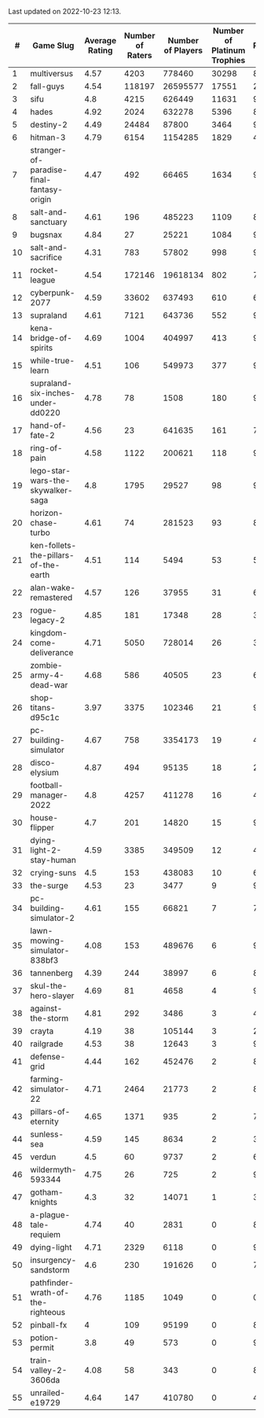 Last updated on 2022-10-23 12:13.


|#|Game Slug|Average Rating|Number of Raters|Number of Players|Number of Platinum Trophies|Max Rarity (%)|
|---|---|---|---|---|---|---|
|1|multiversus|4.57|4203|778460|30298|80|
|2|fall-guys|4.54|118197|26595577|17551|2|
|3|sifu|4.8|4215|626449|11631|96|
|4|hades|4.92|2024|632278|5396|89|
|5|destiny-2|4.49|24484|87800|3464|96|
|6|hitman-3|4.79|6154|1154285|1829|48|
|7|stranger-of-paradise-final-fantasy-origin|4.47|492|66465|1634|98|
|8|salt-and-sanctuary|4.61|196|485223|1109|83|
|9|bugsnax|4.84|27|25221|1084|97|
|10|salt-and-sacrifice|4.31|783|57802|998|91|
|11|rocket-league|4.54|172146|19618134|802|74|
|12|cyberpunk-2077|4.59|33602|637493|610|61|
|13|supraland|4.61|7121|643736|552|99|
|14|kena-bridge-of-spirits|4.69|1004|404997|413|94|
|15|while-true-learn|4.51|106|549973|377|93|
|16|supraland-six-inches-under-dd0220|4.78|78|1508|180|99|
|17|hand-of-fate-2|4.56|23|641635|161|72|
|18|ring-of-pain|4.58|1122|200621|118|97|
|19|lego-star-wars-the-skywalker-saga|4.8|1795|29527|98|98|
|20|horizon-chase-turbo|4.61|74|281523|93|83|
|21|ken-follets-the-pillars-of-the-earth|4.51|114|5494|53|54|
|22|alan-wake-remastered|4.57|126|37955|31|6|
|23|rogue-legacy-2|4.85|181|17348|28|36|
|24|kingdom-come-deliverance|4.71|5050|728014|26|30|
|25|zombie-army-4-dead-war|4.68|586|40505|23|66|
|26|shop-titans-d95c1c|3.97|3375|102346|21|98|
|27|pc-building-simulator|4.67|758|3354173|19|47|
|28|disco-elysium|4.87|494|95135|18|28|
|29|football-manager-2022|4.8|4257|411278|16|48|
|30|house-flipper|4.7|201|14820|15|93|
|31|dying-light-2-stay-human|4.59|3385|349509|12|47|
|32|crying-suns|4.5|153|438083|10|65|
|33|the-surge|4.53|23|3477|9|94|
|34|pc-building-simulator-2|4.61|155|66821|7|73|
|35|lawn-mowing-simulator-838bf3|4.08|153|489676|6|90|
|36|tannenberg|4.39|244|38997|6|82|
|37|skul-the-hero-slayer|4.69|81|4658|4|96|
|38|against-the-storm|4.81|292|3486|3|46|
|39|crayta|4.19|38|105144|3|23|
|40|railgrade|4.53|38|12643|3|98|
|41|defense-grid|4.44|162|452476|2|80|
|42|farming-simulator-22|4.71|2464|21773|2|82|
|43|pillars-of-eternity|4.65|1371|935|2|79|
|44|sunless-sea|4.59|145|8634|2|37|
|45|verdun|4.5|60|9737|2|69|
|46|wildermyth-593344|4.75|26|725|2|90|
|47|gotham-knights|4.3|32|14071|1|35|
|48|a-plague-tale-requiem|4.74|40|2831|0|88|
|49|dying-light|4.71|2329|6118|0|96|
|50|insurgency-sandstorm|4.6|230|191626|0|7|
|51|pathfinder-wrath-of-the-righteous|4.76|1185|1049|0|0.1|
|52|pinball-fx|4|109|95199|0|85|
|53|potion-permit|3.8|49|573|0|97|
|54|train-valley-2-3606da|4.08|58|343|0|88|
|55|unrailed-e19729|4.64|147|410780|0|40|
